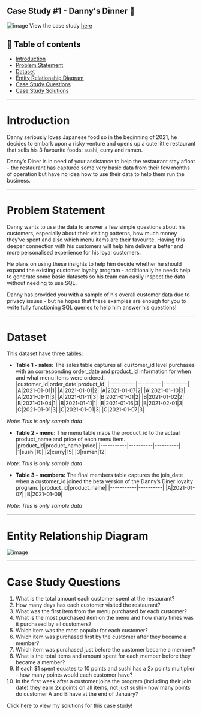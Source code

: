 Case Study #1 - Danny's Dinner 🍜
----------------------------------------------------------------
![image](https://github.com/user-attachments/assets/9c273c84-cf9b-4086-b1f9-e7a1f3575503)
View the case study [here](https://8weeksqlchallenge.com/case-study-1/)

**📝 Table of contents**
-------------------------------------------------------------------
- [Introduction](https://github.com/pngoctu012/DATA-ANALYST-PORTFOLIO/blob/main/SQL%20Project/Case%20Study%20%231%20-%20Danny's%20Dinner/README.md#introduction)
- [Problem Statement](https://github.com/pngoctu012/DATA-ANALYST-PORTFOLIO/blob/main/SQL%20Project/Case%20Study%20%231%20-%20Danny's%20Dinner/README.md#problem-statement)
- [Dataset](https://github.com/pngoctu012/DATA-ANALYST-PORTFOLIO/blob/main/SQL%20Project/Case%20Study%20%231%20-%20Danny's%20Dinner/README.md#dataset)
- [Entity Relationship Diagram](https://github.com/pngoctu012/DATA-ANALYST-PORTFOLIO/blob/main/SQL%20Project/Case%20Study%20%231%20-%20Danny's%20Dinner/README.md#entity-relationship-diagram)
- [Case Study Questions](https://github.com/pngoctu012/DATA-ANALYST-PORTFOLIO/blob/main/SQL%20Project/Case%20Study%20%231%20-%20Danny's%20Dinner/README.md#case-study-questions)
- [Case Study Solutions](https://github.com/pngoctu012/DATA-ANALYST-PORTFOLIO/blob/main/SQL%20Project/Case%20Study%20%231%20-%20Danny's%20Dinner/Danny%E2%80%99s%20Diner%20Case.sql)

--------------------------------------------------------------------
# Introduction
Danny seriously loves Japanese food so in the beginning of 2021, he decides to embark upon a risky venture and opens up a cute little restaurant that sells his 3 favourite foods: sushi, curry and ramen.

Danny’s Diner is in need of your assistance to help the restaurant stay afloat - the restaurant has captured some very basic data from their few months of operation but have no idea how to use their data to help them run the business.

-------------------------------------------------------------------
# Problem Statement
Danny wants to use the data to answer a few simple questions about his customers, especially about their visiting patterns, how much money they’ve spent and also which menu items are their favourite. Having this deeper connection with his customers will help him deliver a better and more personalised experience for his loyal customers.

He plans on using these insights to help him decide whether he should expand the existing customer loyalty program - additionally he needs help to generate some basic datasets so his team can easily inspect the data without needing to use SQL.

Danny has provided you with a sample of his overall customer data due to privacy issues - but he hopes that these examples are enough for you to write fully functioning SQL queries to help him answer his questions!

-------------------------------------------------------------------
# Dataset
This dataset have three tables: 
- **Table 1 - sales:** The sales table captures all customer_id level purchases with an corresponding order_date and product_id information for when and what menu items were ordered.
  |customer_id|order_date|product_id|
  |-----------|----------|----------|
  |A|2021-01-01|1|
  |A|2021-01-01|2|
  |A|2021-01-07|2|
  |A|2021-01-10|3|
  |A|2021-01-11|3|
  |A|2021-01-11|3|
  |B|2021-01-01|2|
  |B|2021-01-02|2|
  |B|2021-01-04|1|
  |B|2021-01-11|1|
  |B|2021-01-16|3|
  |B|2021-02-01|3|
  |C|2021-01-01|3|
  |C|2021-01-01|3|
  |C|2021-01-07|3|

*Note: This is only sample data*
- **Table 2 - menu:** The menu table maps the product_id to the actual product_name and price of each menu item.
  |product_id|product_name|price|
  |-----------|----------|----------|
  |1|sushi|10|
  |2|curry|15|
  |3|ramen|12|

*Note: This is only sample data*
- **Table 3 - members:** The final members table captures the join_date when a customer_id joined the beta version of the Danny’s Diner loyalty program.
  |product_id|product_name|
  |-----------|----------|
  |A|2021-01-07|
  |B|2021-01-09|

*Note: This is only sample data*

-------------------------------------------------------------
# Entity Relationship Diagram
![image](https://github.com/user-attachments/assets/11d35f02-c339-43eb-9294-5a6f80467898)

--------------------------------------------------------------
# Case Study Questions
1. What is the total amount each customer spent at the restaurant?
2. How many days has each customer visited the restaurant?
3. What was the first item from the menu purchased by each customer?
4. What is the most purchased item on the menu and how many times was it purchased by all customers?
5. Which item was the most popular for each customer?
6. Which item was purchased first by the customer after they became a member?
7. Which item was purchased just before the customer became a member?
8. What is the total items and amount spent for each member before they became a member?
9. If each $1 spent equates to 10 points and sushi has a 2x points multiplier - how many points would each customer have?
10. In the first week after a customer joins the program (including their join date) they earn 2x points on all items, not just sushi - how many points do customer A and B have at the end of January?

Click [here](https://github.com/pngoctu012/DATA-ANALYST-PORTFOLIO/blob/main/SQL%20Project/Case%20Study%20%231%20-%20Danny's%20Dinner/Danny%E2%80%99s%20Diner%20Case.sql) to view my solutions for this case study!



